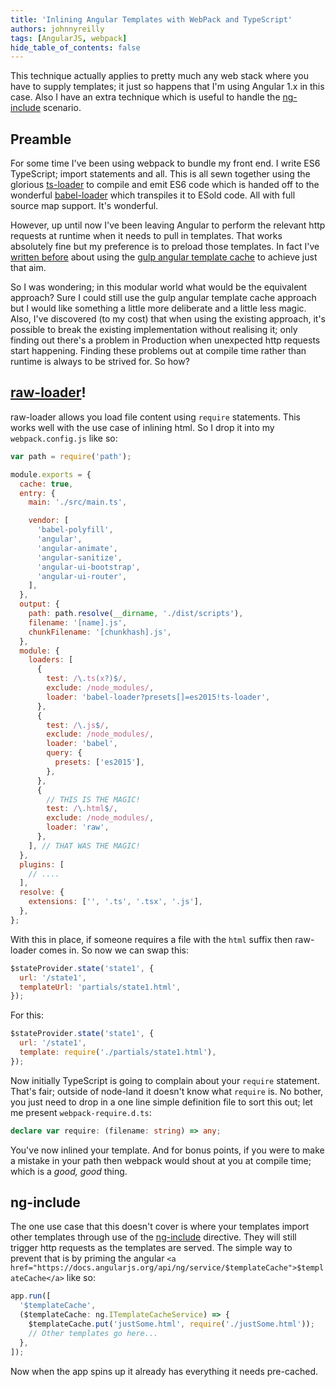 ```yaml
---
title: 'Inlining Angular Templates with WebPack and TypeScript'
authors: johnnyreilly
tags: [AngularJS, webpack]
hide_table_of_contents: false
---
```


This technique actually applies to pretty much any web stack where you have to supply templates; it just so happens that I'm using Angular 1.x in this case. Also I have an extra technique which is useful to handle the [ng-include](https://docs.angularjs.org/api/ng/directive/ngInclude) scenario.

<!--truncate-->

## Preamble

For some time I've been using webpack to bundle my front end. I write ES6 TypeScript; import statements and all. This is all sewn together using the glorious [ts-loader](https://www.npmjs.com/package/ts-loader) to compile and emit ES6 code which is handed off to the wonderful [babel-loader](https://www.npmjs.com/package/babel-loader) which transpiles it to ESold code. All with full source map support. It's wonderful.

However, up until now I've been leaving Angular to perform the relevant http requests at runtime when it needs to pull in templates. That works absolutely fine but my preference is to preload those templates. In fact I've [written before](../2015-02-17-using-gulp-in-asp-net-instead-of-web-optimization/index.md) about using the [gulp angular template cache](https://www.npmjs.com/package/gulp-angular-templatecache) to achieve just that aim.

So I was wondering; in this modular world what would be the equivalent approach? Sure I could still use the gulp angular template cache approach but I would like something a little more deliberate and a little less magic. Also, I've discovered (to my cost) that when using the existing approach, it's possible to break the existing implementation without realising it; only finding out there's a problem in Production when unexpected http requests start happening. Finding these problems out at compile time rather than runtime is always to be strived for. So how?

## [raw-loader](https://www.npmjs.com/package/raw-loader)!

raw-loader allows you load file content using `require` statements. This works well with the use case of inlining html. So I drop it into my `webpack.config.js` like so:

```js
var path = require('path');

module.exports = {
  cache: true,
  entry: {
    main: './src/main.ts',

    vendor: [
      'babel-polyfill',
      'angular',
      'angular-animate',
      'angular-sanitize',
      'angular-ui-bootstrap',
      'angular-ui-router',
    ],
  },
  output: {
    path: path.resolve(__dirname, './dist/scripts'),
    filename: '[name].js',
    chunkFilename: '[chunkhash].js',
  },
  module: {
    loaders: [
      {
        test: /\.ts(x?)$/,
        exclude: /node_modules/,
        loader: 'babel-loader?presets[]=es2015!ts-loader',
      },
      {
        test: /\.js$/,
        exclude: /node_modules/,
        loader: 'babel',
        query: {
          presets: ['es2015'],
        },
      },
      {
        // THIS IS THE MAGIC!
        test: /\.html$/,
        exclude: /node_modules/,
        loader: 'raw',
      },
    ], // THAT WAS THE MAGIC!
  },
  plugins: [
    // ....
  ],
  resolve: {
    extensions: ['', '.ts', '.tsx', '.js'],
  },
};
```

With this in place, if someone requires a file with the `html` suffix then raw-loader comes in. So now we can swap this:

```js
$stateProvider.state('state1', {
  url: '/state1',
  templateUrl: 'partials/state1.html',
});
```

For this:

```js
$stateProvider.state('state1', {
  url: '/state1',
  template: require('./partials/state1.html'),
});
```

Now initially TypeScript is going to complain about your `require` statement. That's fair; outside of node-land it doesn't know what `require` is. No bother, you just need to drop in a one line simple definition file to sort this out; let me present `webpack-require.d.ts`:

```ts
declare var require: (filename: string) => any;
```

You've now inlined your template. And for bonus points, if you were to make a mistake in your path then webpack would shout at you at compile time; which is a _good, good_ thing.

## ng-include

The one use case that this doesn't cover is where your templates import other templates through use of the [ng-include](https://docs.angularjs.org/api/ng/directive/ngInclude) directive. They will still trigger http requests as the templates are served. The simple way to prevent that is by priming the angular `<a href="https://docs.angularjs.org/api/ng/service/$templateCache">$templateCache</a>` like so:

```js
app.run([
  '$templateCache',
  ($templateCache: ng.ITemplateCacheService) => {
    $templateCache.put('justSome.html', require('./justSome.html'));
    // Other templates go here...
  },
]);
```

Now when the app spins up it already has everything it needs pre-cached.
